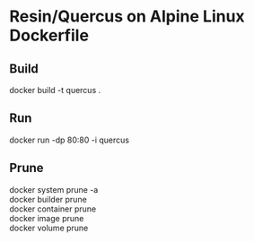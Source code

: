# Resin/Quercus on Alpine Linux Dockerfile
## Build
docker build -t quercus .
## Run
docker run -dp 80:80 -i quercus
## Prune
docker system prune -a  
docker builder prune  
docker container prune  
docker image prune  
docker volume prune
